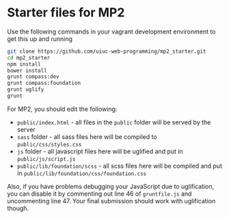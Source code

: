 # Starter files for MP2
Use the following commands in your vagrant development environment to get this up and running
```bash
git clone https://github.com/uiuc-web-programming/mp2_starter.git
cd mp2_starter
npm install
bower install
grunt compass:dev
grunt compass:foundation
grunt uglify
grunt
```

For MP2, you should edit the following:
- `public/index.html` - all files in the `public` folder will be served by the server
- `sass` folder - all sass files here will be compiled to `public/css/styles.css`
- `js` folder - all javascript files here will be uglified and put in `public/js/script.js`
- `public/lib/foundation/scss` - all scss files here will be compiled and put in `public/lib/foundation/css/foundation.css`

Also, if you have problems debugging your JavaScript due to uglification, you can disable it by commenting out line 46 of `gruntfile.js` and uncommenting line 47. Your final submission should work with uglification though.
